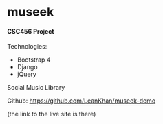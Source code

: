 # museek
#### CSC456 Project

Technologies:

- Bootstrap 4
- Django
- jQuery

Social Music Library

Github: https://github.com/LeanKhan/museek-demo

(the link to the live site is there)